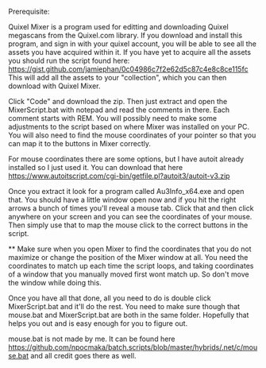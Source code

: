 Prerequisite:

Quixel Mixer is a program used for editting and downloading Quixel megascans from the Quixel.com library. If you download and install this program, and sign in with your quixel account, you will be able to see all the assets you have acquired within it. If you have yet to acquire all the assets you should run the script found here: https://gist.github.com/jamiephan/0c04986c7f2e62d5c87c4e8c8ce115fc This will add all the assets to your "collection", which you can then download with Quixel Mixer.

Click "Code" and download the zip. Then just extract and open the MixerScript.bat with notepad and read the comments in there. Each comment starts with REM. You will possibly need to make some adjustments to the script based on where Mixer was installed on your PC. You will also need to find the mouse coordinates of your pointer so that you can map it to the buttons in Mixer correctly.

For mouse coordinates there are some options, but I have autoit already installed so I just used it. You can download that here https://www.autoitscript.com/cgi-bin/getfile.pl?autoit3/autoit-v3.zip

Once you extract it look for a program called Au3Info_x64.exe and open that. You should have a little window open now and if you hit the right arrows a bunch of times you'll reveal a mouse tab. Click that and then click anywhere on your screen and you can see the coordinates of your mouse. Then simply use that to map the mouse click to the correct buttons in the script.

** Make sure when you open Mixer to find the coordinates that you do not maximize or change the position of the Mixer window at all. You need the coordinates to match up each time the script loops, and taking coordinates of a window that you manually moved first wont match up. So don't move the window while doing this.

Once you have all that done, all you need to do is double click MixerScript.bat and it'll do the rest. You need to make sure though that mouse.bat and MixerScript.bat are both in the same folder. Hopefully that helps you out and is easy enough for you to figure out.

mouse.bat is not made by me. It can be found here https://github.com/npocmaka/batch.scripts/blob/master/hybrids/.net/c/mouse.bat and all credit goes there as well.

